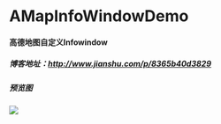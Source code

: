 # AMapInfoWindowDemo
#### 高德地图自定义Infowindow

##### 博客地址：http://www.jianshu.com/p/8365b40d3829

##### 预览图
![](https://github.com/teprinciple/AMapInfoWindowDemo/blob/master/preview.png)

